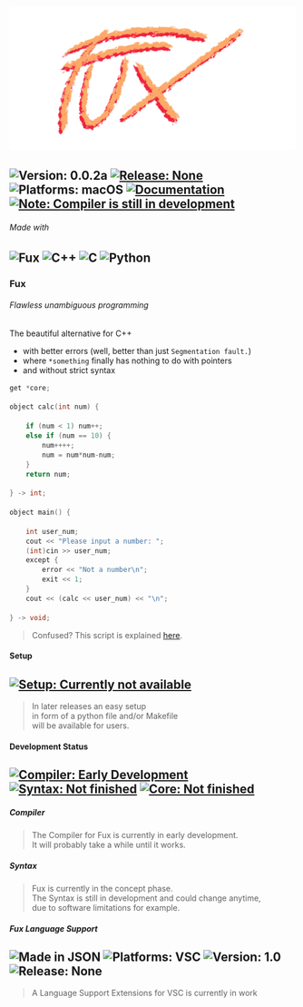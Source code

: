 ![Image missing](./art/fux_logo_slim_transparent.png)


![Version: 0.0.2a](https://img.shields.io/badge/Version-0.0.2a-informational)
[![Release: None](https://img.shields.io/badge/Release-None-inactive)](https://github.com/Fuechs/fuxlang/releases/latest)
![Platforms: macOS](https://img.shields.io/badge/Platforms-macOS-success)
[![Documentation](https://img.shields.io/badge/Documentation-Markdown-informational)](./docs)
[![Note: Compiler is still in development](https://img.shields.io/badge/Note-Compiler_is_still_in_development-blueviolet)](#development-status)
---

###### Made with

<!--![Made with](https://img.shields.io/badge/Made-with-green?style=for-the-badge)<br>-->
![Fux](https://img.shields.io/badge/Fux-fcaa68)
![C++](https://img.shields.io/badge/C++-00599C?logo=c%2b%2b)
![C](https://img.shields.io/badge/C-A8B9CC?logo=c&logoColor=white)
![Python](https://img.shields.io/badge/Python-3776AB?logo=python&logoColor=white)
---

<!--
<br>
![Typescript](https://img.shields.io/badge/Typescript-3178C6?style=for-the-badge&logo=typescript&logoColor=white)
![Java](https://img.shields.io/badge/Java-007396?style=for-the-badge&logo=java)
![Ruby](https://img.shields.io/badge/Ruby-CC342D?style=for-the-badge&logo=ruby)
-->

### Fux
###### Flawless unambiguous programming
The beautiful alternative for C++ 
- with better errors (well, better than just `Segmentation fault.`)
- where `*something` finally has nothing to do with pointers
- and without strict syntax

```cpp
get *core;

object calc(int num) {

    if (num < 1) num++;
    else if (num == 10) {
        num++++;
        num = num*num-num;
    }
    return num;

} -> int;

object main() {

    int user_num;
    cout << "Please input a number: ";
    (int)cin >> user_num;
    except {
        error << "Not a number\n";
        exit << 1;
    }
    cout << (calc << user_num) << "\n"; 

} -> void;
```
> Confused? This script is explained [here](./docs/other/demo.md).

#### Setup

[![Setup: Currently not available](https://img.shields.io/badge/Setup-Currently_not_available-inactive)](./setup.py)
---

> In later releases an easy setup<br> 
> in form of a python file and/or Makefile<br>
> will be available for users.


#### Development Status

[![Compiler: Early Development](https://img.shields.io/badge/Compiler-Early_Development-inactive)](#compiler)
[![Syntax: Not finished](https://img.shields.io/badge/Syntax-Not_finished-yellow)](#syntax)
[![Core: Not finished](https://img.shields.io/badge/Core-Not_finished-yellow)](./src/packages/core)
---

##### Compiler

> The Compiler for Fux is currently in early development.<br>
> It will probably take a while until it works.

##### Syntax

> Fux is currently in the concept phase.<br>
> The Syntax is still in development and could change anytime,<br>
> due to software limitations for example.

##### Fux Language Support

![Made in JSON](https://img.shields.io/badge/JSON-000000?logo=json)
![Platforms: VSC](https://img.shields.io/badge/Visual_Studio_Code-blue?logo=visualstudiocode)
![Version: 1.0](https://img.shields.io/badge/Version-1.0-informational)
![Release: None](https://img.shields.io/badge/Release-None-inactive)
---

> A Language Support Extensions for VSC is currently in work 
